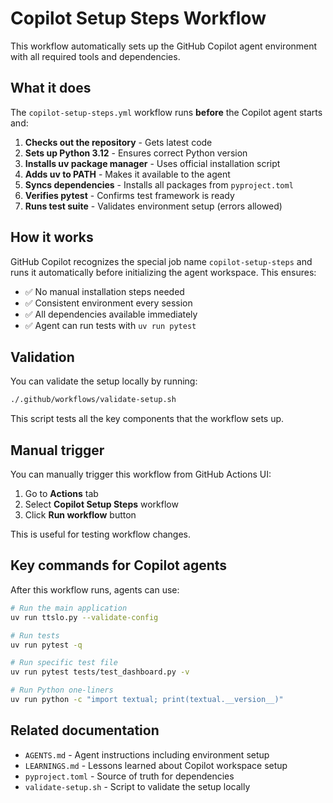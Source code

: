 # Copilot Setup Steps Workflow

This workflow automatically sets up the GitHub Copilot agent environment with all required tools and dependencies.

## What it does

The `copilot-setup-steps.yml` workflow runs **before** the Copilot agent starts and:

1. **Checks out the repository** - Gets latest code
2. **Sets up Python 3.12** - Ensures correct Python version
3. **Installs uv package manager** - Uses official installation script
4. **Adds uv to PATH** - Makes it available to the agent
5. **Syncs dependencies** - Installs all packages from `pyproject.toml`
6. **Verifies pytest** - Confirms test framework is ready
7. **Runs test suite** - Validates environment setup (errors allowed)

## How it works

GitHub Copilot recognizes the special job name `copilot-setup-steps` and runs it automatically before initializing the agent workspace. This ensures:

- ✅ No manual installation steps needed
- ✅ Consistent environment every session  
- ✅ All dependencies available immediately
- ✅ Agent can run tests with `uv run pytest`

## Validation

You can validate the setup locally by running:

```bash
./.github/workflows/validate-setup.sh
```

This script tests all the key components that the workflow sets up.

## Manual trigger

You can manually trigger this workflow from GitHub Actions UI:

1. Go to **Actions** tab
2. Select **Copilot Setup Steps** workflow
3. Click **Run workflow** button

This is useful for testing workflow changes.

## Key commands for Copilot agents

After this workflow runs, agents can use:

```bash
# Run the main application
uv run ttslo.py --validate-config

# Run tests
uv run pytest -q

# Run specific test file
uv run pytest tests/test_dashboard.py -v

# Run Python one-liners
uv run python -c "import textual; print(textual.__version__)"
```

## Related documentation

- `AGENTS.md` - Agent instructions including environment setup
- `LEARNINGS.md` - Lessons learned about Copilot workspace setup
- `pyproject.toml` - Source of truth for dependencies
- `validate-setup.sh` - Script to validate the setup locally
